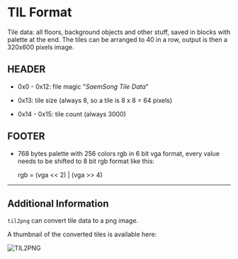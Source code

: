 TIL Format
==========

Tile data: all floors, background objects and other stuff, saved in blocks with
palette at the end.
The tiles can be arranged to 40 in a row, output is then a 320x600 pixels image.

HEADER
------

 * 0x0 - 0x12: file magic "*SaemSong Tile Data*"

 * 0x13: tile size (always 8, so a tile is 8 x 8 = 64 pixels)

 * 0x14 - 0x15: tile count (always 3000)

FOOTER
------

  * 768 bytes palette with 256 colors rgb in 6 bit vga format, every value
    needs to be shifted to 8 bit rgb format like this:

    rgb = (vga << 2) | (vga >> 4)

---

Additional Information
----------------------

```til2png``` can convert tile data to a png image.

A thumbnail of the converted tiles is available here:

![TIL2PNG](imgs/eracha_til2png.png)
